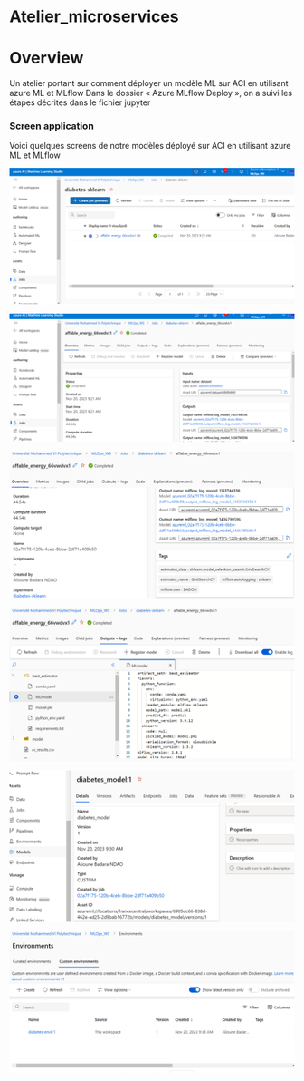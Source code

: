 # Atelier_microservices

# Overview
Un atelier portant sur comment déployer un modèle ML sur ACI en utilisant azure ML et
MLflow 
Dans le dossier « Azure MLflow Deploy », on a suivi les étapes décrites dans le fichier jupyter

### Screen application
Voici quelques screens de notre modèles déployé sur ACI en utilisant azure ML et
MLflow 

  ![](images/captureAzure1.PNG)

  ![](images/captureAzure2.PNG)

  ![](images/captureAzure3.PNG)

  ![](images/captureAzure4.PNG)

  ![](images/captureAzure5.PNG)

  ![](images/captureAzure6.PNG)


